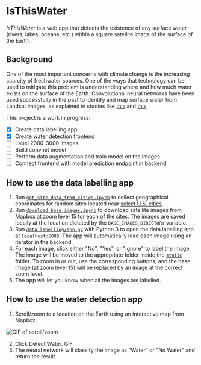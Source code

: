 # IsThisWater

_IsThisWater_ is a web app that detects the existence of any surface water (rivers, lakes, oceans, etc.) within a square satellite image of the surface of the Earth.


## Background

One of the most important concerns with climate change is the increasing scarcity of freshwater sources. One of the ways that technology can be used to mitigate this problem is understanding where and how much water exists on the surface of the Earth. Convolutional neural networks have been used successfully in the past to identify and map surface water from Landsat images, as explained in studies like <a href="https://www.tandfonline.com/doi/pdf/10.1080/17538947.2015.1026420?needAccess=true&">this</a> and <a href="http://live.ece.utexas.edu/publications/2017/isikdogan2017surface.pdf">this</a>.

This project is a work in progress:

- [x] Create data labelling app
- [x] Create water detection frontend
- [ ] Label 2000-3000 images
- [ ] Build convnet model
- [ ] Perform data augmentation and train model on the images
- [ ] Connect frontend with model prediction endpoint in backend

## How to use the data labelling app
1. Run [`get_site_data_from_cities.ipynb`](data_labelling/notebooks/get_site_data_from_cities.ipynb) to collect geographical coordinates for random sites located near [select U.S. cities](data_labelling/json/cities.json).
2. Run [`download_base_images.ipynb`](data_labelling/notebooks/download_base_images.ipynb) to download satellite images from Mapbox at zoom level 15 for each of the sites. The images are saved locally at the location dictated by the `BASE_IMAGES_DIRECTORY` variable.
3. Run [`data_labelling/app.py`](data_labelling/app.py) with Python 3 to open the data labelling app at `localhost:5000`. The app will automatically load each image using an iterator in the backend.
4. For each image, click either "No", "Yes", or "Ignore" to label the image. The image will be moved to the appropriate folder inside the [`static`](data_labelling/static) folder. To zoom in or out, use the corresponding buttons, and the base image (at zoom level 15) will be replaced by an image at the correct zoom level.
5. The app will let you know when all the images are labelled.


## How to use the water detection app
1. Scroll/zoom to a location on the Earth using an interactive map from Mapbox.

![GIF of scroll/zoom](sample.gif)

2. Click Detect Water.
GIF
3. The neural network will classify the image as "Water" or "No Water" and return the result. 
